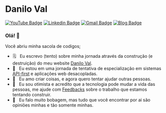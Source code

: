 
# Danilo Val

[![YouTube Badge](https://img.shields.io/badge/-DaniloVal-white?style=flat&logo=YouTube&logoColor=ff0000&link=https://www.youtube.com/channel/xxx?view_as=subscriber)](https://www.youtube.com/channel/xxx)
[![Linkedin Badge](https://img.shields.io/badge/-DaniloVal-blue?style=flat-square&logo=Linkedin&logoColor=white&link=https://www.linkedin.com/in/daniloval/)](https://www.linkedin.com/in/daniloval/)
[![Gmail Badge](https://img.shields.io/badge/-danilodoval@gmail.com-c14438?style=flat-square&logo=Gmail&logoColor=white&link=mailto:danilodoval@gmail.com)](mailto:danilodoval@gmail.com)
[![Blog Badge](https://img.shields.io/badge/-@DaniloVal-black?style=flat-square&logo=Medium&logoColor=white&link=https://daniloval.com)](https://daniloval.com)

### Olá! 👋

Você abriu minha sacola de codigos;

- 🗒 &nbsp; Eu escrevo (tento) sobre minha jornada através da construção (e destruição) do meu website [Danilo Val](https://daniloval.com/).
- 🧩 &nbsp; Eu estou em uma jornada de tentativa de especialização em sistemas [API-first](https://daniloval.com/) e aplicações web desacopladas.
- 🔧 &nbsp; Eu amo criar coisas, e agora quero tentar ajudar outras pessoas.
- 🚀 &nbsp; Eu sou otimista e acredito que a tecnologia pode mudar a vida das pessoas, me ajude com [Feedbacks](https://daniloval.com/about) sobre o trabalho que estamos tentando construir.
- 💬 &nbsp; Eu falo muito bobagem, mas tudo que você encontrar por ai são opiniões minhas e tão somente minhas.
